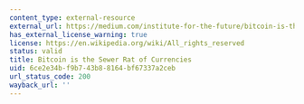```yaml
---
content_type: external-resource
external_url: https://medium.com/institute-for-the-future/bitcoin-is-the-sewer-rat-of-currencies-b89819cdf036
has_external_license_warning: true
license: https://en.wikipedia.org/wiki/All_rights_reserved
status: valid
title: Bitcoin is the Sewer Rat of Currencies
uid: 6ce2e34b-f9b7-43b8-8164-bf67337a2ceb
url_status_code: 200
wayback_url: ''
---
```

